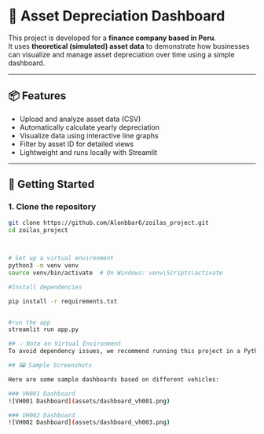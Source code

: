 
# 💼 Asset Depreciation Dashboard

This project is developed for a **finance company based in Peru**.  
It uses **theoretical (simulated) asset data** to demonstrate how businesses can visualize and manage asset depreciation over time using a simple dashboard.

---

## 📦 Features

- Upload and analyze asset data (CSV)
- Automatically calculate yearly depreciation
- Visualize data using interactive line graphs
- Filter by asset ID for detailed views
- Lightweight and runs locally with Streamlit

---

## 🚀 Getting Started

### 1. Clone the repository

```bash
git clone https://github.com/Alonbbar6/zoilas_project.git
cd zoilas_project



# Set up a virtual environment
python3 -m venv venv
source venv/bin/activate  # On Windows: venv\Scripts\activate

#Install dependencies

pip install -r requirements.txt


#run the app
streamlit run app.py

## 💡 Note on Virtual Environment
To avoid dependency issues, we recommend running this project in a Python virtual environment.

## 🖼️ Sample Screenshots

Here are some sample dashboards based on different vehicles:

### VH001 Dashboard
![VH001 Dashboard](assets/dashboard_vh001.png)

### VH002 Dashboard
![VH002 Dashboard](assets/dashboard_vh003.png)




